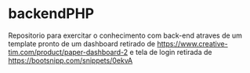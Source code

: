 # backendPHP


Repositorio para exercitar o conhecimento com back-end atraves de um template pronto de um 
dashboard retirado de https://www.creative-tim.com/product/paper-dashboard-2 e tela
de login retirada de https://bootsnipp.com/snippets/0ekvA
